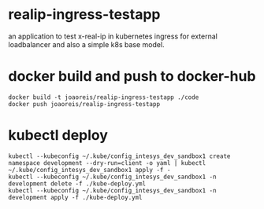 # realip-ingress-testapp

an application to test x-real-ip in kubernetes ingress for external loadbalancer and also a simple k8s base model.

# docker build and push to docker-hub

```
docker build -t joaoreis/realip-ingress-testapp ./code
docker push joaoreis/realip-ingress-testapp
```
# kubectl deploy 

```
kubectl --kubeconfig ~/.kube/config_intesys_dev_sandbox1 create namespace development --dry-run=client -o yaml | kubectl ~/.kube/config_intesys_dev_sandbox1 apply -f -
kubectl --kubeconfig ~/.kube/config_intesys_dev_sandbox1 -n development delete -f ./kube-deploy.yml
kubectl --kubeconfig ~/.kube/config_intesys_dev_sandbox1 -n development apply -f ./kube-deploy.yml 
```